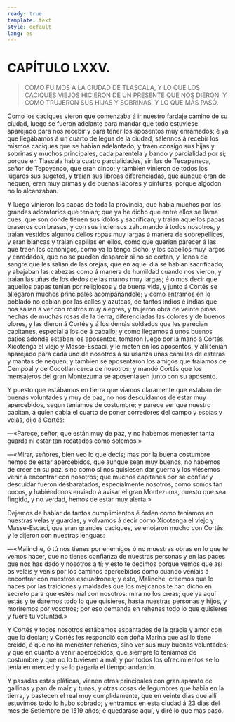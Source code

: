 ```yaml
---
ready: true
template: text
style: default
lang: es
---
```


# CAPÍTULO LXXV.

> CÓMO FUIMOS Á LA CIUDAD DE TLASCALA, Y LO QUE LOS CACIQUES VIEJOS
> HICIERON DE UN PRESENTE QUE NOS DIERON, Y CÓMO TRUJERON SUS HIJAS Y
> SOBRINAS, Y LO QUE MÁS PASÓ.


Como los caciques vieron que comenzaba á ir nuestro fardaje camino de
su ciudad, luego se fueron adelante para mandar que todo estuviese
aparejado para nos recebir y para tener los aposentos muy enramados; é
ya que llegábamos á un cuarto de legua de la ciudad, sálennos á recebir
los mismos caciques que se habian adelantado, y traen consigo sus hijas
y sobrinas y muchos principales, cada parentela y bando y parcialidad
por sí; porque en Tlascala habia cuatro parcialidades, sin las de
Tecapaneca, señor de Tepoyanco, que eran cinco; y tambien vinieron de
todos los lugares sus sugetos, y traian sus libreas diferenciadas, que
aunque eran de nequen, eran muy primas y de buenas labores y pinturas,
porque algodon no lo alcanzaban.

Y luego vinieron los papas de toda la provincia, que habia muchos por
los grandes adoratorios que tenian; que ya he dicho que entre ellos
se llama cues, que son donde tienen sus ídolos y sacrifican; y traian
aquellos papas braseros con brasas, y con sus inciensos zahumando á
todos nosotros, y traian vestidos algunos dellos ropas muy largas á
manera de sobrepellices, y eran blancas y traian capillas en ellos,
como que querian parecer á las que traen los canónigos, como ya lo
tengo dicho, y los cabellos muy largos y enredados, que no se pueden
desparcir si no se cortan, y llenos de sangre que les salian de las
orejas, que en aquel dia se habian sacrificado; y abajaban las cabezas
como á manera de humildad cuando nos vieron, y traian las uñas de los
dedos de las manos muy largas; é oimos decir que aquellos papas tenian
por religiosos y de buena vida, y junto á Cortés se allegaron muchos
principales acompañándole; y como entramos en lo poblado no cabian
por las calles y azuteas, de tantos indios é indias que nos salian á
ver con rostros muy alegres, y trujeron obra de veinte piñas hechas
de muchas rosas de la tierra, diferenciadas las colores y de buenos
olores, y las dieron á Cortés y á los demás soldados que les parecian
capitanes, especial á los de á caballo; y como llegamos á unos buenos
patios adonde estaban los aposentos, tomaron luego por la mano á
Cortés, Xicotenga el viejo y Masse-Escaci, y le meten en los aposentos,
y allí tenian aparejado para cada uno de nosotros á su usanza unas
camillas de esteras y mantas de nequen; y tambien se aposentaron los
amigos que traiamos de Cempoal y de Cocotlan cerca de nosotros; y
mandó Cortés que los mensajeros del gran Montezuma se aposentasen junto
con su aposento.

Y puesto que estábamos en tierra que viamos claramente que estaban
de buenas voluntades y muy de paz, no nos descuidamos de estar muy
apercebidos, segun teniamos de costumbre; y parece ser que nuestro
capitan, á quien cabia el cuarto de poner corredores del campo y espías
y velas, dijo á Cortés:

—«Parece, señor, que están muy de paz, y no habemos menester tanta
guarda ni estar tan recatados como solemos.»

—«Mirar, señores, bien veo lo que decis; mas por la buena costumbre
hemos de estar apercebidos, que aunque sean muy buenos, no habemos de
creer en su paz, sino como si nos quisiesen dar guerra y los viésemos
venir á encontrar con nosotros; que muchos capitanes por se confiar y
descuidar fueron desbaratados, especialmente nosotros, como somos tan
pocos, y habiéndonos enviado á avisar el gran Montezuma, puesto que sea
fingido, y no verdad, hemos de estar muy alerta.»

Dejemos de hablar de tantos cumplimientos é órden como teniamos en
nuestras velas y guardas, y volvamos á decir cómo Xicotenga el viejo y
Masse-Escaci, que eran grandes caciques, se enojaron mucho con Cortés,
y le dijeron con nuestras lenguas:

—«Malinche, ó tú nos tienes por enemigos ó no muestras obras en lo
que te vemos hacer, que no tienes confianza de nuestras personas y en
las paces que nos has dado y nosotros á tí; y esto te decimos porque
vemos que así os velais y venis por los caminos apercebidos como cuando
veníais á encontrar con nuestros escuadrones; y esto, Malinche, creemos
que lo haces por las traiciones y maldades que los mejicanos te han
dicho en secreto para que estés mal con nosotros: mira no los creas;
que ya aquí estás y te daremos todo lo que quisieres, hasta nuestras
personas y hijos, y moriremos por vosotros; por eso demanda en rehenes
todo lo que quisieres y fuere tu voluntad.»

Y Cortés y todos nosotros estábamos espantados de la gracia y amor
con que lo decian; y Cortés les respondió con doña Marina que así lo
tiene creido, é que no ha menester rehenes, sino ver sus muy buenas
voluntades; y que en cuanto á venir apercebidos, que siempre lo
teniamos de costumbre y que no lo tuviesen á mal; y por todos los
ofrecimientos se lo tenia en merced y se lo pagaria el tiempo andando.

Y pasadas estas pláticas, vienen otros principales con gran aparato de
gallinas y pan de maíz y tunas, y otras cosas de legumbres que habia
en la tierra, y bastecen el real muy cumplidamente, que en veinte dias
que allí estuvimos todo lo hubo sobrado; y entramos en esta ciudad á 23
dias del mes de Setiembre de 1519 años; é quedaráse aquí, y diré lo que
más pasó.
